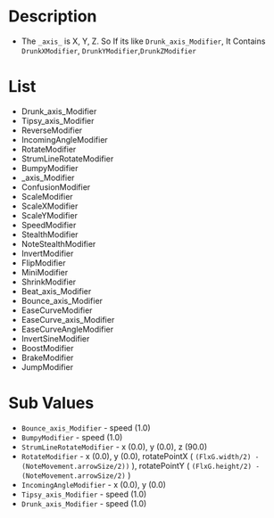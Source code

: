 # Description
* The `_axis_` is X, Y, Z.
  So If its like `Drunk_axis_Modifier`, It Contains `DrunkXModifier`, `DrunkYModifier`,`DrunkZModifier`

# List
* Drunk_axis_Modifier
* Tipsy_axis_Modifier
* ReverseModifier
* IncomingAngleModifier
* RotateModifier
* StrumLineRotateModifier
* BumpyModifier
* _axis_Modifier
* ConfusionModifier
* ScaleModifier
* ScaleXModifier
* ScaleYModifier
* SpeedModifier
* StealthModifier
* NoteStealthModifier
* InvertModifier
* FlipModifier
* MiniModifier
* ShrinkModifier
* Beat_axis_Modifier
* Bounce_axis_Modifier
* EaseCurveModifier
* EaseCurve_axis_Modifier
* EaseCurveAngleModifier
* InvertSineModifier
* BoostModifier
* BrakeModifier
* JumpModifier

# Sub Values
* `Bounce_axis_Modifier` - speed (1.0)
* `BumpyModifier` - speed (1.0)
* `StrumLineRotateModifier` - x (0.0), y (0.0), z (90.0)
* `RotateModifier` - x (0.0), y (0.0), rotatePointX ( `(FlxG.width/2) - (NoteMovement.arrowSize/2))` ), rotatePointY ( `(FlxG.height/2) - (NoteMovement.arrowSize/2)` )
* `IncomingAngleModifier` - x (0.0), y (0.0)
* `Tipsy_axis_Modifier` - speed (1.0)
* `Drunk_axis_Modifier` - speed (1.0)